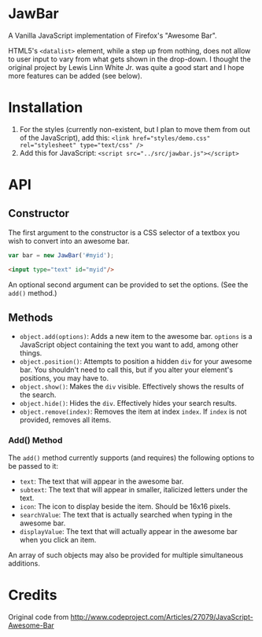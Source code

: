 # JawBar

A Vanilla JavaScript implementation of Firefox's "Awesome Bar".

HTML5's `<datalist>` element, while a step up from nothing, does not
allow to user input to vary from what gets shown in the drop-down.
I thought the original project by Lewis Linn White Jr. was quite a
good start and I hope more features can be added (see below).

# Installation

1. For the styles (currently non-existent, but I plan to move them from
out of the JavaScript), add this:
    `<link href="styles/demo.css" rel="stylesheet" type="text/css" />`
1. Add this for JavaScript:
    `<script src="../src/jawbar.js"></script>`

<!--
# Todos

1. 
-->
# API

## Constructor

The first argument to the constructor is a CSS selector of a textbox
you wish to convert into an awesome bar.

```javascript
var bar = new JawBar('#myid');
```
```html
<input type="text" id="myid"/>
```

An optional second argument can be provided to set the options. (See
the `add()` method.)

## Methods

- `object.add(options)`: Adds a new item to the awesome bar. `options` is a JavaScript object containing the text you want to add, among other things.
- `object.position()`: Attempts to position a hidden `div` for your awesome bar. You shouldn't need to call this, but if you alter your element's positions, you may have to.
- `object.show()`: Makes the `div` visible. Effectively shows the results of the search.
- `object.hide()`: Hides the `div`. Effectively hides your search results.
- `object.remove(index)`: Removes the item at index `index`. If `index` is not provided, removes all items.

### Add() Method

The `add()` method currently supports (and requires) the following options to be passed to it:

- `text`: The text that will appear in the awesome bar.
- `subtext`: The text that will appear in smaller, italicized letters under the text.
- `icon`: The icon to display beside the item. Should be 16x16 pixels.
- `searchValue`: The text that is actually searched when typing in the awesome bar.
- `displayValue`: The text that will actually appear in the awesome bar when you click an item.

An array of such objects may also be provided for multiple simultaneous additions.

# Credits

Original code from http://www.codeproject.com/Articles/27079/JavaScript-Awesome-Bar
